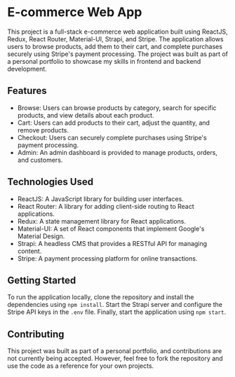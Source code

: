 # E-commerce Web App

This project is a full-stack e-commerce web application built using ReactJS, Redux, React Router, Material-UI, Strapi, and Stripe. 
The application allows users to browse products, add them to their cart, and complete purchases securely using Stripe's payment processing.
The project was built as part of a personal portfolio to showcase my skills in frontend and backend development.

## Features

- Browse: Users can browse products by category, search for specific products, and view details about each product.
- Cart: Users can add products to their cart, adjust the quantity, and remove products.
- Checkout: Users can securely complete purchases using Stripe's payment processing.
- Admin: An admin dashboard is provided to manage products, orders, and customers.

## Technologies Used

- ReactJS: A JavaScript library for building user interfaces.
- React Router: A library for adding client-side routing to React applications.
- Redux: A state management library for React applications.
- Material-UI: A set of React components that implement Google's Material Design.
- Strapi: A headless CMS that provides a RESTful API for managing content.
- Stripe: A payment processing platform for online transactions.

## Getting Started

To run the application locally, clone the repository and install the dependencies using `npm install`. Start the Strapi server and configure the Stripe API keys in the `.env` file. Finally, start the application using `npm start`.

## Contributing

This project was built as part of a personal portfolio, and contributions are not currently being accepted. However, feel free to fork the repository and use the code as a reference for your own projects.


